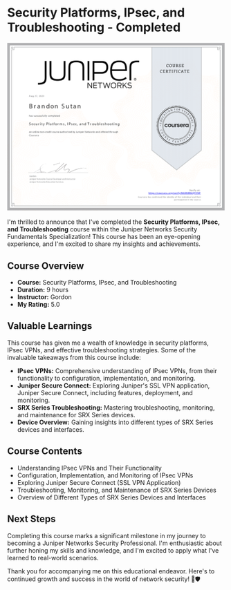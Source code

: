 # Security Platforms, IPsec, and Troubleshooting - Completed

![Completion Badge](SecurityPlatformsIPsecandTroubleshooting.png)

I'm thrilled to announce that I've completed the **Security Platforms, IPsec, and Troubleshooting** course within the Juniper Networks Security Fundamentals Specialization! This course has been an eye-opening experience, and I'm excited to share my insights and achievements.

## Course Overview

- **Course:** Security Platforms, IPsec, and Troubleshooting
- **Duration:** 9 hours
- **Instructor:** Gordon
- **My Rating:** 5.0

## Valuable Learnings

This course has given me a wealth of knowledge in security platforms, IPsec VPNs, and effective troubleshooting strategies. Some of the invaluable takeaways from this course include:

- **IPsec VPNs:** Comprehensive understanding of IPsec VPNs, from their functionality to configuration, implementation, and monitoring.
- **Juniper Secure Connect:** Exploring Juniper's SSL VPN application, Juniper Secure Connect, including features, deployment, and monitoring.
- **SRX Series Troubleshooting:** Mastering troubleshooting, monitoring, and maintenance for SRX Series devices.
- **Device Overview:** Gaining insights into different types of SRX Series devices and interfaces.

## Course Contents

- Understanding IPsec VPNs and Their Functionality
- Configuration, Implementation, and Monitoring of IPsec VPNs
- Exploring Juniper Secure Connect (SSL VPN Application)
- Troubleshooting, Monitoring, and Maintenance of SRX Series Devices
- Overview of Different Types of SRX Series Devices and Interfaces

## Next Steps

Completing this course marks a significant milestone in my journey to becoming a Juniper Networks Security Professional. I'm enthusiastic about further honing my skills and knowledge, and I'm excited to apply what I've learned to real-world scenarios.

Thank you for accompanying me on this educational endeavor. Here's to continued growth and success in the world of network security! 🚀🛡️
